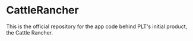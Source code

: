 # CattleRancher
This is the official repository for the app code behind PLT's initial product, the Cattle Rancher.
